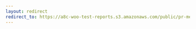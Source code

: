 ```yaml
---
layout: redirect
redirect_to: https://a8c-woo-test-reports.s3.amazonaws.com/public/pr-merge/38052/api/index.html
---
```

